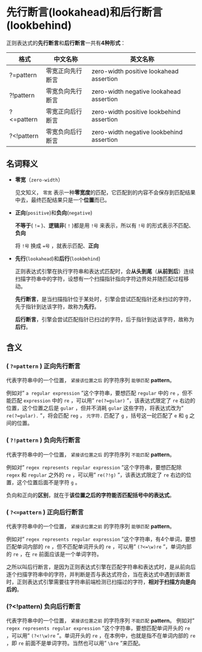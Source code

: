 # 先行断言(lookahead)和后行断言(lookbehind)

正则表达式的**先行断言**和**后行断言**一共有**4种形式**： 

|格式|中文名称|英文名称|
|-----|-----|-----|
|?=pattern|零宽正向先行断言|zero-width positive lookahead assertion|
|?!pattern|零宽负向先行断言|zero-width negative lookahead assertion|
|?<=pattern|零宽正向后行断言|zero-width positive lookbehind assertion|
|?<!pattern|零宽负向后行断言|zero-width negative lookbehind assertion|

## 名词释义

* **零宽**（`zero-width`）

  见文知义， `零宽` 表示一种**零宽度**的匹配，它匹配到的内容不会保存到匹配结果中去，最终匹配结果只是一个**位置**而已。

* **正向**(`positive`)和**负向**(`negative`)

  **不等于**( `!=` )、**逻辑非**( `!` )都是用 `!号` 来表示，所以有 `!号` 的形式表示不匹配、**负向**
  
  将 `!号` 换成 `=号` ，就表示匹配、**正向**

* **先行**(`lookahead`)和**后行**(`lookbehind`)

  正则表达式引擎在执行字符串和表达式匹配时，会**从头到尾**（**从前到后**）连续扫描字符串中的字符，设想有一个扫描指针指向字符边界处并随匹配过程移动。
  
  **先行断言**，是当扫描指针位于某处时，引擎会尝试匹配指针还未扫过的字符，先于指针到达该字符，故称为**先行**。
  
  **后行断言**，引擎会尝试匹配指针已扫过的字符，后于指针到达该字符，故称为**后行**。 

## 含义

### ( `?=pattern` ) 正向先行断言 

代表字符串中的一个位置， `紧接该位置之后` 的字符序列 `能够匹配` **pattern**。 

例如对” `a regular expression` ”这个字符串，要想匹配 `regular` 中的 `re` ，但不能匹配 `expression` 中的 `re` ，可以用” `re(?=gular)` ”，该表达式限定了 `re` 右边的位置，这个位置之后是 `gular` ，但并不消耗 `gular` 这些字符，将表达式改为” `re(?=gular).` ”，将会匹配 `reg` ， `元字符.` 匹配了 `g` ，括号这一砣匹配了 `e` 和 `g` 之间的位置。

### ( `?!pattern` ) 负向先行断言 

代表字符串中的一个位置， `紧接该位置之后` 的字符序列 `不能匹配` **pattern**。 

例如对” `regex represents regular expression` ”这个字符串，要想匹配除 `regex` 和 `regular` 之外的 `re` ，可以用” `re(?!g)` ”，该表达式限定了 `re` 右边的位置，这个位置后面不是字符 `g` 。

负向和正向的**区别**，就在于**该位置之后的字符能否匹配括号中的表达式**。

### ( `?<=pattern` ) 正向后行断言 

代表字符串中的一个位置， `紧接该位置之前` 的字符序列 `能够匹配` **pattern**。 

例如对” `regex represents regular expression` ”这个字符串，有4个单词，要想匹配单词内部的 `re` ，但不匹配单词开头的 `re` ，可以用” `(?<=\w)re` ”，单词内部的 `re` ，在 `re` 前面应该是一个单词字符。

之所以叫后行断言，是因为正则表达式引擎在匹配字符串和表达式时，是从前向后逐个扫描字符串中的字符，并判断是否与表达式符合，当在表达式中遇到该断言时，正则表达式引擎需要往字符串前端检测已扫描过的字符，**相对于扫描方向是向后的**。

### (?<!pattern) 负向后行断言

代表字符串中的一个位置， `紧接该位置之前` 的字符序列 `不能匹配` **pattern**。 
例如对” `regex represents regular expression` ”这个字符串，要想匹配单词开头的 `re` ，可以用” `(?<!\w)re` ”。单词开头的 `re` ，在本例中，也就是指不在单词内部的 `re` ，即 `re` 前面不是单词字符。当然也可以用” `\bre` ”来匹配。
